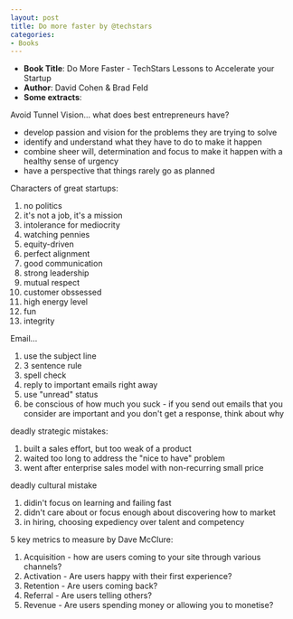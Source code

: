 ```yaml
---
layout: post
title: Do more faster by @techstars
categories:
- Books
---
```


- **Book Title**: Do More Faster - TechStars Lessons to Accelerate your Startup
- **Author**: David Cohen & Brad Feld
- **Some extracts**:

Avoid Tunnel Vision... what does best entrepreneurs have?

- develop passion and vision for the problems they are trying to solve
- identify and understand what they have to do to make it happen
- combine sheer will, determination and focus to make it happen with a healthy sense of urgency
- have a perspective that things rarely go as planned

Characters of great startups:

1. no politics
2. it's not a job, it's a mission
3. intolerance for mediocrity
4. watching pennies
5. equity-driven
6. perfect alignment
7. good communication
8. strong leadership
9. mutual respect
10. customer obssessed
11. high energy level
12. fun
13. integrity

Email...

1. use the subject line
2. 3 sentence rule
3. spell check
4. reply to important emails right away
5. use "unread" status
6. be conscious of how much you suck - if you send out emails that you consider are important and you don't get a response, think about why

deadly strategic mistakes:

1. built a sales effort, but too weak of a product
2. waited too long to address the "nice to have" problem
3. went after enterprise sales model with non-recurring small price

deadly cultural mistake

1. didin't focus on learning and failing fast
2. didn't care about or focus enough about discovering how to market
3. in hiring, choosing expediency over talent and competency

5 key metrics to measure by Dave McClure:

1. Acquisition - how are users coming to your site through various channels?
2. Activation - Are users happy with their first experience?
3. Retention - Are users coming back?
4. Referral - Are users telling others?
5. Revenue - Are users spending money or allowing you to monetise?
